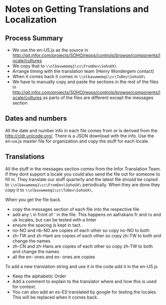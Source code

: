 # Notes on Getting Translations and Localization

## Process Summary

- We use the en-US.js as the source in <http://git.infor.com/projects/SOHO/repos/controls/browse/components/locale/cultures>
- We copy that to `\\nlbavwmemq1\cc\FromDev\SohoUX\`
- Arrange timing with the translation team (Henry Wondergem contact)
- When it comes back it comes in `\\nlbavwmemq1\cc\ToDev\SohoUX\`
- We have to manually copy and paste the sections in the rest of the files in <http://git.infor.com/projects/SOHO/repos/controls/browse/components/locale/cultures> as parts of the files are different except the messages section

## Dates and numbers

All the date and number info in each file comes from or is derived from the <http://cldr.unicode.org/>.
There is a JSON download with the info. Use the en-us.js master file for organization and copy the stuff for each locale.

## Translations

All the stuff in the messages section comes from the Infor Translation Team. If they dont support a locale you could also send the file out for someone to fill in.
They translate our stuff quarterly and the latest file should be copied to  `\\nlbavwmemq1\cc\FromDev\SohoUX\` periodically. When they are done they copy it to `\\nlbavwmemq1\cc\ToDev\SohoUX\`.

When you get the file back.

- copy the messages section of each file into the respective file
- add any \ in front of ' in the file. This happens on aafrakans fr and ru and uk locales, but can be tested with a linter
- ensure the spacing is kept in tact.
- no-NO and nb-NO are copies of each other so copy no-NO to both
- zh-TW and  zh-Hant are copies of each other so copy zh-TW to both and change the names
- zh-CN and  zh-Hans are copies of each other so copy zh-TW to both and change the names
- all the en- ones and es- ones are copies

To add a new translation string and use it in the code add it in the en-US.js

- Keep the alphabetic Order
- Add a comment to explain to the translator where and how this is used for context.
- You can also add an es-ES translated by google for testing the locales. This will be replaced when it comes back.
